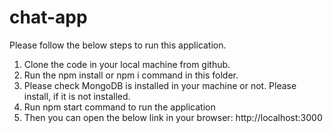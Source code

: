 # chat-app

Please follow the below steps to run this application.

1. Clone the code in your local machine from github.
2. Run the npm install or npm i command in this folder.
3. Please check MongoDB is installed in your machine or not. Please install, if it is not installed.
4. Run npm start command to run the application
5. Then you can open the below link in your browser: http://localhost:3000
